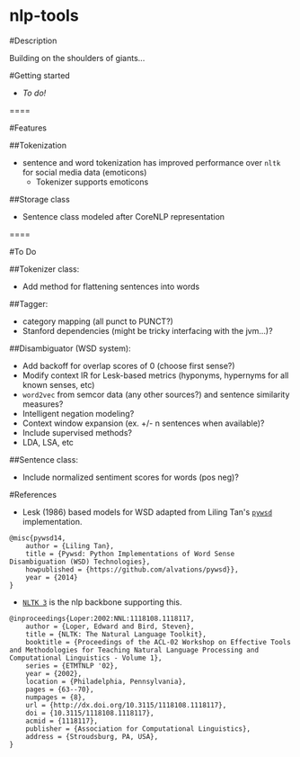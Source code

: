 nlp-tools
=========

#Description

Building on the shoulders of giants...


#Getting started 

- _To do!_


====

#Features

##Tokenization

- sentence and word tokenization has improved performance over `nltk` for social media data (emoticons)
  - Tokenizer supports emoticons
 
##Storage class
- Sentence class modeled after CoreNLP representation

====

#To Do

##Tokenizer class:

- Add method for flattening sentences into words


##Tagger:

- category mapping (all punct to PUNCT?) 
- Stanford dependencies (might be tricky interfacing with the jvm...)?

##Disambiguator (WSD system):  

- Add backoff for overlap scores of 0 (choose first sense?)
- Modify context IR for Lesk-based metrics (hyponyms, hypernyms for all known senses, etc)
- `word2vec` from semcor data (any other sources?) and sentence similarity measures?
- Intelligent negation modeling?
- Context window expansion (ex. +/- n sentences when available)?
- Include supervised methods?
- LDA, LSA, etc

##Sentence class:

 - Include normalized sentiment scores for words (pos neg)?


#References

- Lesk (1986) based models for WSD adapted from Liling Tan's [`pywsd`](https://github.com/alvations/pywsd) implementation.
 <p>

```
@misc{pywsd14,
 	author = {Liling Tan},
 	title = {Pywsd: Python Implementations of Word Sense Disambiguation (WSD) Technologies},
 	howpublished = {https://github.com/alvations/pywsd}},
 	year = {2014}
}
```

- [`NLTK 3`](https://github.com/nltk/nltk) is the nlp backbone supporting this.
   <p>

```
@inproceedings{Loper:2002:NNL:1118108.1118117,
    author = {Loper, Edward and Bird, Steven},
    title = {NLTK: The Natural Language Toolkit},
    booktitle = {Proceedings of the ACL-02 Workshop on Effective Tools and Methodologies for Teaching Natural Language Processing and Computational Linguistics - Volume 1},
    series = {ETMTNLP '02},
    year = {2002},
    location = {Philadelphia, Pennsylvania},
    pages = {63--70},
    numpages = {8},
    url = {http://dx.doi.org/10.3115/1118108.1118117},
    doi = {10.3115/1118108.1118117},
    acmid = {1118117},
    publisher = {Association for Computational Linguistics},
    address = {Stroudsburg, PA, USA},
} 
```

